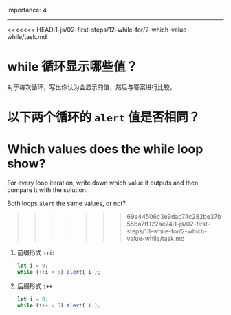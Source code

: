 importance: 4

---

<<<<<<< HEAD:1-js/02-first-steps/12-while-for/2-which-value-while/task.md
# while 循环显示哪些值？

对于每次循环，写出你认为会显示的值，然后与答案进行比较。

以下两个循环的 `alert` 值是否相同？
=======
# Which values does the while loop show?

For every loop iteration, write down which value it outputs and then compare it with the solution.

Both loops `alert` the same values, or not?
>>>>>>> 69e44506c3e9dac74c282be37b55ba7ff122ae74:1-js/02-first-steps/13-while-for/2-which-value-while/task.md

1. 前缀形式 `++i`:

    ```js
    let i = 0;
    while (++i < 5) alert( i );
    ```
2. 后缀形式 `i++`

    ```js
    let i = 0;
    while (i++ < 5) alert( i );
    ```
